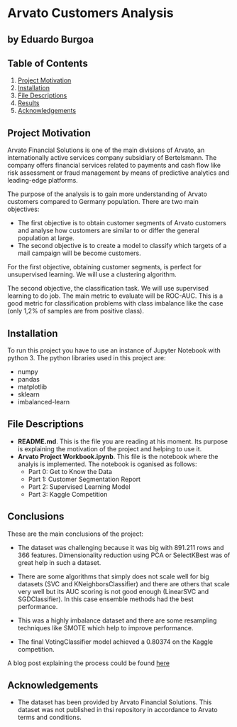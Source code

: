 # Arvato Customers Analysis
## by Eduardo Burgoa

## Table of Contents

1. [Project Motivation](#project-motivation)
2. [Installation](#installation)
3. [File Descriptions](#file-descriptions)
4. [Results](#results)
5. [Acknowledgements](#acknowledgements)


## Project Motivation

Arvato Financial Solutions is one of the main divisions of Arvato, an internationally active services company subsidiary of Bertelsmann. The company offers financial services related to payments and cash flow like risk assessment or fraud management by means of predictive analytics and leading-edge platforms.

The purpose of the analysis is to gain more understanding of Arvato customers compared to Germany population. There are two main objectives:
- The first objective is to obtain customer segments of Arvato customers and analyse how customers are similar to or differ the general population at large.
- The second objective is to create a model to classify which targets of a mail campaign will be become customers.

For the first objective, obtaining customer segments, is perfect for unsupervised learning. We will use a clustering algorithm.

The second objective, the classification task. We will use supervised learning to do job. The main metric to evaluate will be ROC-AUC. This is a good metric for classification problems with class imbalance like the case (only 1,2% of samples are from positive class).


## Installation

To run this project you have to use an instance of Jupyter Notebook with python 3. 
The python libraries used in this project are:

- numpy
- pandas
- matplotlib
- sklearn
- imbalanced-learn


## File Descriptions

- **README.md**. This is the file you are reading at his moment. Its purpose is explaining the motivation of the project and helping to use it.
- **Arvato Project Workbook.ipynb**. This file is the notebook where the analyis is implemented. The notebook is oganised as follows: 
    - Part 0: Get to Know the Data
    - Part 1: Customer Segmentation Report
    - Part 2: Supervised Learning Model
    - Part 3: Kaggle Competition
    

## Conclusions

These are the main conclusions of the project:

- The dataset was challenging because it was big with 891.211 rows and 366 features. Dimensionality reduction using PCA or SelectKBest was of great help in such a dataset.

- There are some algorithms that simply does not scale well for big datasets (SVC and KNeighborsClassifier) and there are others that scale very well but its AUC scoring is not good enough (LinearSVC and SGDClassifier). In this case ensemble methods had the best performance.

- This was a highly imbalance dataset and there are some resampling techniques like SMOTE which help to improve performance.

- The final VotingClassifier model achieved a  0.80374 on the Kaggle competition.

A blog post explaining the process could be found [here](https://medium.com/@eduardo.burgoa/data-science-for-marketing-step-by-step-guide-30c1875d0bcd)



## Acknowledgements
- The dataset has been provided by Arvato Financial Solutions. This dataset was not published in thsi repository in accordance to Arvato terms and conditions.


